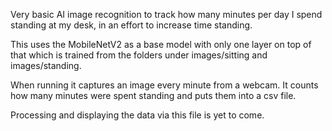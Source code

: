 Very basic AI image recognition to track how many minutes per day I spend standing at my desk, in an effort to increase time standing.

This uses the MobileNetV2 as a base model with only one layer on top of that which is trained from the folders under images/sitting and images/standing.

When running it captures an image every minute from a webcam. It counts how many minutes were spent standing and puts them into a csv file.

Processing and displaying the data via this file is yet to come.
